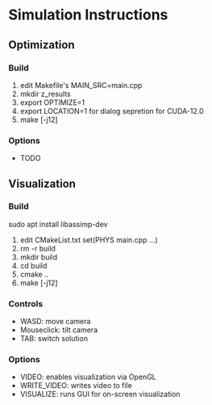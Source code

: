 # Simulation Instructions

## Optimization

### Build

1. edit Makefile's MAIN_SRC=main.cpp
1. mkdir z_results
1. export OPTIMIZE=1
1. export LOCATION=1 for dialog sepretion for CUDA-12.0
1. make [-j12]

### Options
- TODO

## Visualization

### Build
sudo apt install libassimp-dev

1. edit CMakeList.txt set(PHYS main.cpp ...)
1. rm -r build
1. mkdir build
1. cd build
1. cmake ..
1. make [-j12]

### Controls

- WASD: move camera
- Mouseclick: tilt camera
- TAB: switch solution

### Options
- VIDEO: enables visualization via OpenGL
- WRITE_VIDEO: writes video to file
- VISUALIZE: runs GUI for on-screen visualization
